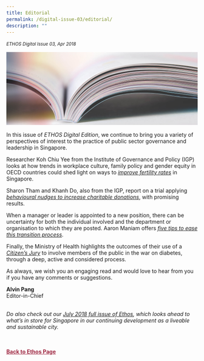 ```yaml
---
title: Editorial
permalink: /digital-issue-03/editorial/
description: ""
---
```

<style>
	
.author p
{
	font-size: 15px;
	line-height:24px;
}
	
.notestop ol li
{
font-size: 15px;
line-height:22px;
}	
	
.back a
{
	color: #9f2943;
	font-weight: bold;
}

#banner img
{
	width:100%;
}
	
.author
{
margin-top:40px;
padding-bottom:30px;
}		
	
</style>

<em><small>ETHOS Digital Issue 03, Apr 2018</small></em>
<div class="background-image">
<img src="/images/Landing_Banner_Images/knowledge_editorial_banner_01.jpg">
</div>



<p>In this issue of <em>ETHOS Digital Edition</em>, we continue to bring you a variety of perspectives of interest to the practice of public sector governance and leadership in Singapore. </p>

<p>Researcher Koh Chiu Yee from the Institute of Governance and Policy (IGP) looks at how trends in workplace culture, family policy and gender equity in OECD countries could shed light on ways to <a href="/digital-issue-03/fertility-rebound-in-the-oecd-insights-for-singapore/"><em>improve fertility rates</em></a> in Singapore. </p>

<p>Sharon Tham and Khanh Do, also from the IGP, report on a trial applying <a href="/digital-issue-03/using-behavioural-insights-to-increase-charitable-donations/"><em>behavioural nudges to increase charitable donations</em></a>, with promising results.</p>

<p>When a manager or leader is appointed to a new position, there can be uncertainty for both the individual involved and the department or organisation to which they are posted.  Aaron Maniam offers <a href="/digital-issue-03/5-tips-for-leadership-transitions/"><em>five tips to ease this transition process</em></a>. </p>

<p>Finally, the Ministry of Health highlights the outcomes of their use of a <a href="/digital-issue-03/partnering-with-the-public-in-the-war-on-diabetes/"><em>Citizen’s Jury</em></a>&nbsp;to involve members of the public in the war on diabetes, through a deep, active and considered process. </p>

<p>As always, we wish you an engaging read and would love to hear from you if you have any comments or suggestions.  </p>

<strong>Alvin Pang</strong><br>
Editor-in-Chief<br>
<br>

<p class="small-text"><em>Do also check out our <a href="/ethos-issue-19/">July 2018 full issue of Ethos</a>, which looks ahead to what’s in store for Singapore in our continuing development as a liveable and sustainable city.</em></p>




<br>
<br>	
<div class="back">
<a href="/ethos/">Back to Ethos Page</a>	
</div>